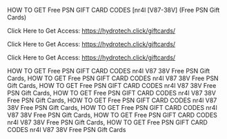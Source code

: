 HOW TO GET Free PSN GIFT CARD CODES [nr4l [V87-38V] (Free PSN Gift Cards)

Click Here to Get Access: https://hydrotech.click/giftcards/

Click Here to Get Access: https://hydrotech.click/giftcards/

Click Here to Get Access: https://hydrotech.click/giftcards/

HOW TO GET Free PSN GIFT CARD CODES nr4l V87 38V Free PSN Gift Cards, HOW TO GET Free PSN GIFT CARD CODES nr4l V87 38V Free PSN Gift Cards, HOW TO GET Free PSN GIFT CARD CODES nr4l V87 38V Free PSN Gift Cards, HOW TO GET Free PSN GIFT CARD CODES nr4l V87 38V Free PSN Gift Cards, HOW TO GET Free PSN GIFT CARD CODES nr4l V87 38V Free PSN Gift Cards, HOW TO GET Free PSN GIFT CARD CODES nr4l V87 38V Free PSN Gift Cards, HOW TO GET Free PSN GIFT CARD CODES nr4l V87 38V Free PSN Gift Cards, HOW TO GET Free PSN GIFT CARD CODES nr4l V87 38V Free PSN Gift Cards
